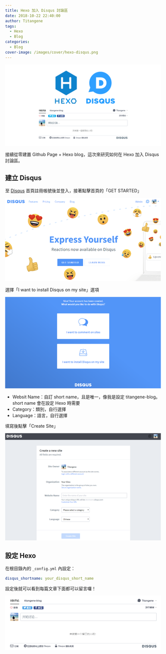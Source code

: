 ```yaml
---
title: Hexo 加入 Disqus 討論區
date: 2018-10-22 22:40:00
author: Titangene
tags:
  - Hexo
  - Blog
categories:
  - Blog
cover-image: /images/cover/hexo-disqus.png
---
```


![](../images/cover/hexo-disqus.png)

接續從零建置 Github Page + Hexo blog，這次來研究如何在 Hexo 加入 Disqus 討論區。

<!-- more -->

## 建立 Disqus
至 [Disqus](https://disqus.com/) 首頁註冊帳號後並登入，接著點擊首頁的「GET STARTED」

![](../images/hexo-disqus/disqus-home-page.png)

選擇「I want to install Disqus on my site」選項

![](../images/hexo-disqus/disqus-on-my-site.png)

- Websit Name：自訂 short name，且是唯一，像我是設定 titangene-blog。short name 會在設定 Hexo 時需要
- Category：類別，自行選擇
- Language：語言，自行選擇

填寫後點擊「Create Site」

![](../images/hexo-disqus/disqus-create-a-new-site.png)

## 設定 Hexo
在根目錄內的 `_config.yml` 內設定：

```yaml
disqus_shortname: your_disqus_short_name
```

設定後就可以看到每篇文章下面都可以留言囉！

![](../images/hexo-disqus/disqus-hexo.png)